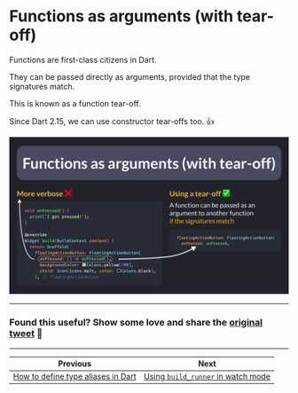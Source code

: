 # Functions as arguments (with tear-off)

Functions are first-class citizens in Dart.

They can be passed directly as arguments, provided that the type signatures match.

This is known as a function tear-off.

Since Dart 2.15, we can use constructor tear-offs too. 👍

![](074.0.png)

---

### Found this useful? Show some love and share the [original tweet](https://twitter.com/biz84/status/1580940047003844611) 🙏

---

| Previous | Next |
| -------- | ---- |
| [How to define type aliases in Dart](../0073-enhance-readability-with-typdef/index.md) | [Using `build_runner` in watch mode](../0075-build-runner-watch/index.md) |

